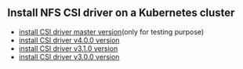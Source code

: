 ## Install NFS CSI driver on a Kubernetes cluster

 - [install CSI driver master version](./install-csi-driver-master.md)(only for testing purpose)
 - [install CSI driver v4.0.0 version](./install-csi-driver-v4.0.0.md)
 - [install CSI driver v3.1.0 version](./install-csi-driver-v3.1.0.md)
 - [install CSI driver v3.0.0 version](./install-csi-driver-v3.0.0.md)
